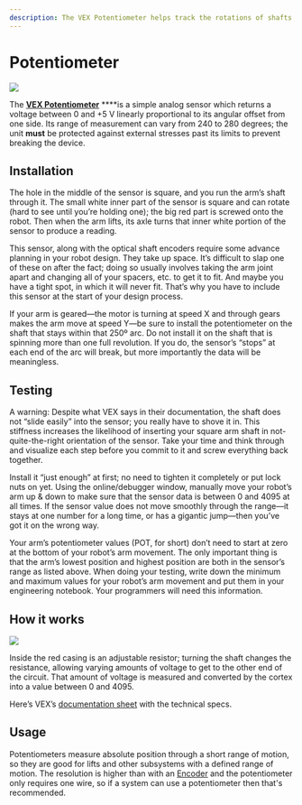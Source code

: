 ```yaml
---
description: The VEX Potentiometer helps track the rotations of shafts
---
```


# Potentiometer

![](https://phabricator.purduesigbots.com/file/data/ftan5koigk6lnucqdhx7/PHID-FILE-k3c33rkyjx5xmpmwbgiq/vex_potentiometer.jpg)

The [**VEX Potentiometer**](https://www.vexrobotics.com/276-2216.html) ****is a simple analog sensor which returns a voltage between 0 and +5 V linearly proportional to its angular offset from one side. Its range of measurement can vary from 240 to 280 degrees; the unit **must** be protected against external stresses past its limits to prevent breaking the device.

## Installation

The hole in the middle of the sensor is square, and you run the arm’s shaft through it. The small white inner part of the sensor is square and can rotate \(hard to see until you’re holding one\); the big red part is screwed onto the robot. Then when the arm lifts, its axle turns that inner white portion of the sensor to produce a reading.

This sensor, along with the optical shaft encoders require some advance planning in your robot design. They take up space. It’s difficult to slap one of these on after the fact; doing so usually involves taking the arm joint apart and changing all of your spacers, etc. to get it to fit. And maybe you have a tight spot, in which it will never fit. That’s why you have to include this sensor at the start of your design process.

If your arm is geared—the motor is turning at speed X and through gears makes the arm move at speed Y—be sure to install the potentiometer on the shaft that stays within that 250º arc. Do not install it on the shaft that is spinning more than one full revolution. If you do, the sensor’s “stops” at each end of the arc will break, but more importantly the data will be meaningless.

## Testing

A warning: Despite what VEX says in their documentation, the shaft does not “slide easily” into the sensor; you really have to shove it in. This stiffness increases the likelihood of inserting your square arm shaft in not-quite-the-right orientation of the sensor. Take your time and think through and visualize each step before you commit to it and screw everything back together.

Install it “just enough” at first; no need to tighten it completely or put lock nuts on yet. Using the online/debugger window, manually move your robot’s arm up & down to make sure that the sensor data is between 0 and 4095 at all times. If the sensor value does not move smoothly through the range—it stays at one number for a long time, or has a gigantic jump—then you’ve got it on the wrong way.

Your arm’s potentiometer values \(POT, for short\) don’t need to start at zero at the bottom of your robot’s arm movement. The only important thing is that the arm’s lowest position and highest position are both in the sensor’s range as listed above. When doing your testing, write down the minimum and maximum values for your robot’s arm movement and put them in your engineering notebook. Your programmers will need this information.

## How it works

[![](https://phabricator.purduesigbots.com/file/data/lotrmul3zkupy6irjepq/PHID-FILE-dtmfgwr2umqja5elkbyk/potentiometer_inside-300x200.jpg)](https://phabricator.purduesigbots.com/file/data/lotrmul3zkupy6irjepq/PHID-FILE-dtmfgwr2umqja5elkbyk/potentiometer_inside-300x200.jpg)

Inside the red casing is an adjustable resistor; turning the shaft changes the resistance, allowing varying amounts of voltage to get to the other end of the circuit. That amount of voltage is measured and converted by the cortex into a value between 0 and 4095.

Here’s VEX’s [documentation sheet](https://content.vexrobotics.com/docs/instructions/276-2216-inst-0312.pdf) with the technical specs.

## Usage

Potentiometers measure absolute position through a short range of motion, so they are good for lifts and other subsystems with a defined range of motion. The resolution is higher than with an [Encoder](encoder.md) and the potentiometer only requires one wire, so if a system can use a potentiometer then that's recommended.

